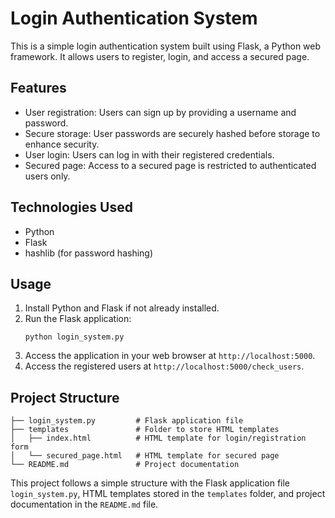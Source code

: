 # Login Authentication System

This is a simple login authentication system built using Flask, a Python web framework. It allows users to register, login, and access a secured page.

## Features

- User registration: Users can sign up by providing a username and password.
- Secure storage: User passwords are securely hashed before storage to enhance security.
- User login: Users can log in with their registered credentials.
- Secured page: Access to a secured page is restricted to authenticated users only.

## Technologies Used

- Python
- Flask
- hashlib (for password hashing)

## Usage

1. Install Python and Flask if not already installed.
2. Run the Flask application:
    ```
    python login_system.py
    ```
3. Access the application in your web browser at `http://localhost:5000`.
4. Access the registered users at `http://localhost:5000/check_users`.

## Project Structure
```
├── login_system.py         # Flask application file
├── templates               # Folder to store HTML templates
│   ├── index.html          # HTML template for login/registration form
│   └── secured_page.html   # HTML template for secured page
└── README.md               # Project documentation
```

This project follows a simple structure with the Flask application file `login_system.py`, HTML templates stored in the `templates` folder, and project documentation in the `README.md` file.